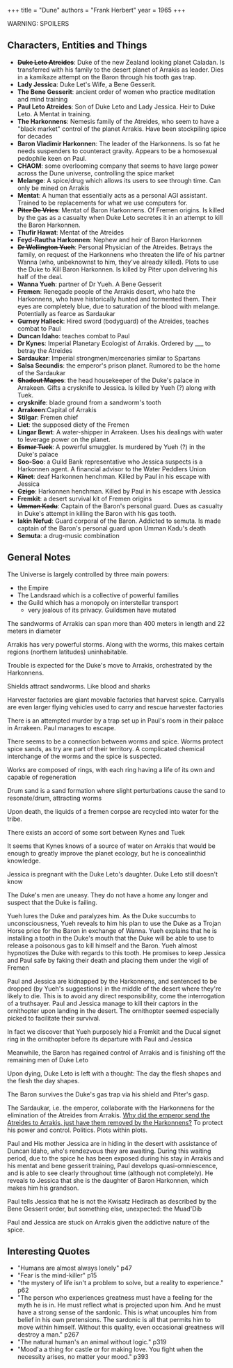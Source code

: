 +++
title = "Dune" 
authors = "Frank Herbert" 
year = 1965
+++

WARNING: SPOILERS 

## Characters, Entities and Things 

- ~~**Duke Leto Atreides**~~: Duke of the new Zealand looking planet Caladan. Is transferred with his family to the desert planet of Arrakis as leader. Dies in a kamikaze attempt on the Baron through his tooth gas trap. 
- **Lady Jessica**: Duke Let's Wife, a Bene Gesserit. 
- **The Bene Gesserit**: ancient order of women who practice meditation and mind training
-  **Paul Leto Atreides**: Son of Duke Leto and Lady Jessica. Heir to Duke Leto. A Mentat in training. 
- **The Harkonnens**: Nemesis family of the Atreides, who seem to have a "black market" control of the planet Arrakis. Have been stockpiling spice for decades 
-  **Baron Vladimir Harkonnen**: The leader of the Harkonnens. Is so fat he needs suspenders to counteract gravity. Appears to be a homosexual pedophile keen on Paul. 
- **CHAOM**: some overlooming company that seems to have large power across the Dune universe, controlling the spice market
- **Melange**: A spice/drug which allows its users to see through time. Can only be mined on Arrakis 
- **Mentat**: A human that essentially acts as a personal AGI assistant. Trained to be replacements for what we use computers for. 
- ~~**Piter De Vries**~~: Mentat of Baron Harkonnens. Of Fremen origins. Is killed by the gas as a casualty when Duke Leto secretes it in an attempt to kill the Baron Harkonnen. 
-  **Thufir Hawat**: Mentat of the Atreides
- **Feyd-Rautha Harkonnen**: Nephew and heir of Baron Harkonnen
- ~~**Dr Wellington Yueh**~~: Personal Physician of the Atreides. Betrays the family, on request of the Harkonnens who threaten the life of his partner Wanna (who, unbeknownst to him, they've already killed). Plots to use the Duke to Kill Baron Harkonnen. Is killed by Piter upon delivering his half of the deal. 
- **Wanna Yueh**: partner of Dr Yueh. A Bene Gesserit 
- **Fremen**: Renegade people of the Arrakis desert, who hate the Harkonnens, who have historically hunted and tormented them. Their eyes are completely blue, due to saturation of the blood with melange. Potentially as fearce as Sardaukar 
- **Gurney Halleck**: Hired sword (bodyguard) of the Atreides, teaches combat to Paul
- **Duncan Idaho**: teaches combat to Paul
- **Dr Kynes**: Imperial Planetary Ecologist of Arrakis. Ordered by ___ to betray the Atreides 
- **Sardaukar**: Imperial strongmen/mercenaries similar to Spartans 
- **Salsa Secundis**: the emperor's prison planet. Rumored to be the home of the Sardaukar 
- ~~**Shadout Mapes**~~: the head housekeeper of the Duke's palace in Arrakeen. Gifts a crysknife to Jessica. Is killed by Yueh (?) along with Tuek. 
- **crysknife**: blade ground from a sandworm's tooth
- **Arrakeen**:Capital of Arrakis 
- **Stilgar**: Fremen chief
- **Liet**: the supposed diety of the Fremen
- **Lingar Bewt**: A water-shipper in Arrakeen. Uses his dealings with water to leverage power on the planet. 
- ~~**Esmar Tuek**~~: A powerful smuggler. Is murdered by Yueh (?) in the Duke's palace 
- **Soo-Soo**: a Guild Bank representative who Jessica suspects is a Harkonnen agent. A financial advisor to the Water Peddlers Union
- ~~**Kinet**~~: deaf Harkonnen henchman. Killed by Paul in his escape with Jessica 
- ~~**Czigo**~~: Harkonnen henchman. Killed by Paul in his escape with Jessica 
- **Fremkit**: a desert survival kit of Fremen origins
- ~~**Umman Kadu**~~: Captain of the Baron's personal guard. Dues as casualty in Duke's attempt in killing the Baron with his gas tooth. 
- **Iakin Nefud**: Guard corporal of the Baron. Addicted to semuta. Is made captain of the Baron's personal guard upon Umman Kadu's death
- **Semuta**: a drug-music combination 

## General Notes 

The Universe is largely controlled by three main powers:
- the Empire
- The Landsraad which is a collective of powerful families
- the Guild which has a monopoly on interstellar transport
  - very jealous of its privacy. Guildsmen have mutated 

The sandworms of Arrakis can span more than 400 meters in length and 22 meters in diameter

Arrakis has very powerful storms. Along with the worms, this makes certain regions (northern latitudes) uninhabitable. 

Trouble is expected for the Duke's move to Arrakis, orchestrated by the Harkonnens. 

Shields attract sandworms. Like blood and sharks 

Harvester factories are giant movable factories that harvest spice. Carryalls are even larger flying vehicles used to carry and rescue harvester factories 

There is an attempted murder by a trap set up in Paul's room in their palace in Arrakeen. Paul manages to escape. 

There seems to be a connection between worms and spice. Worms protect spice sands, as try are part of their territory. A complicated chemical interchange of the worms and the spice is suspected. 

Works are composed of rings, with each ring having a life of its own and capable of regeneration

Drum sand is a sand formation where slight perturbations cause the sand to resonate/drum, attracting worms

Upon death, the liquids of a fremen corpse are recycled into water for the tribe. 

There exists an accord of some sort between Kynes and Tuek

It seems that Kynes knows of a source of water on Arrakis that would be enough to greatly improve the planet ecology, but he is concealinthid knowledge. 

Jessica is pregnant with the Duke Leto's daughter. Duke Leto still doesn't know

The Duke's men are uneasy. They do not have a home any longer and suspect that the Duke is failing. 

Yueh lures the Duke and paralyzes him. As the Duke succumbs to unconsciousness, Yueh reveals to him his plan to use the Duke as a Trojan Horse price for the Baron in exchange of Wanna. Yueh explains that he is installing a tooth in the Duke's mouth that the Duke will be able to use to release a poisonous gas to kill himself and the Baron. Yueh almost hypnotizes the Duke with regards to this tooth. He promises to keep Jessica and Paul safe by faking their death and placing them under the vigil of Fremen

Paul and Jessica are kidnapped by the Harkonnens, and sentenced to be dropped (by Yueh's suggestions) in the middle of the desert where they're likely to die. This is to avoid any direct responsibility, come the interrogation of a truthsayer. Paul and Jessica manage to kill their captors in the ornithopter upon landing in the desert. The ornithopter seemed especially picked to facilitate their survival. 

In fact we discover that Yueh purposely hid a Fremkit and the Ducal signet ring in the ornithopter before its departure with Paul and Jessica 

Meanwhile, the Baron has regained control of Arrakis and is finishing off the remaining men of Duke Leto

Upon dying, Duke Leto is left with a thought: The day the flesh shapes and the flesh the day shapes. 

The Baron survives the Duke's gas trap via his shield and Piter's gasp. 

The Sardaukar, i.e. the emperor, collaborate with the Harkonnens for the elimination of the Atreides from Arrakis. [Why did the emperor send the Atreides to Arrakis, just have them removed by the Harkonnens?](https://scifi.stackexchange.com/questions/15057/why-did-the-emperor-send-the-atreides-to-arrakis-then-the-sardaukar-to-remove-t) To protect his power and control. Politics. Plots within plots. 

Paul and His mother Jessica are in hiding in the desert with assistance of Duncan Idaho, who's rendezvous they are awaiting. During this waiting period, due to the spice he has been exposed during his stay in Arrakis and his mentat and bene gesserit training, Paul develops quasi-omniescence, and is able to see clearly throughout time (although not completely). He reveals to Jessica that she is the daughter of Baron Harkonnen, which makes him his grandson. 

Paul tells Jessica that he is not the Kwisatz Hedirach as described by the Bene Gesserit order, but something else, unexpected: the Muad'Dib

Paul and Jessica are stuck on Arrakis given the addictive nature of the spice. 

## Interesting Quotes

- "Humans are almost always lonely" p47
- "Fear is the mind-killer" p15
- "the mystery of life isn't a problem to solve, but a reality to experience." p62
- "The person who experiences greatness must have a feeling for the myth he
  is in. He must reflect what is projected upon him. And he must have a strong sense of the sardonic. This is
  what uncouples him from belief in his own pretensions. The sardonic is all that permits him to move within
  himself. Without this quality, even occasional greatness will destroy a man." p267
- "The natural human's an animal without logic." p319
- "Mood'a a thing for castle or for making love. You fight when the necessity arises, no matter your mood." p393
